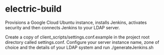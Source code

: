 # electric-build

Provisions a Google Cloud Ubuntu instance, installs Jenkins, activates security and then connects Jenkins to your LDAP server. 

Create a copy of client_scripts/settings.conf.example in the project root directory called settings.conf. Configure your server instance name, zone of choice and the details of your LDAP system and run ./generateJenkins.sh
